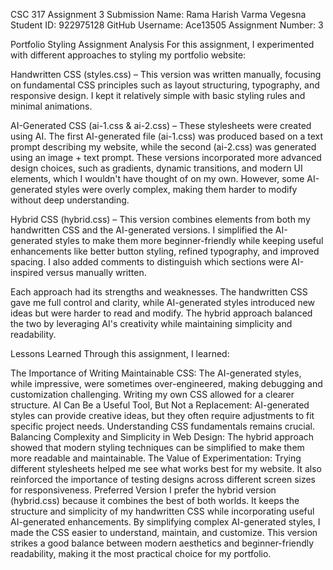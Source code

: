 CSC 317 Assignment 3 Submission
Name: Rama Harish Varma Vegesna
Student ID: 922975128
GitHub Username: Ace13505
Assignment Number: 3

Portfolio Styling Assignment Analysis
For this assignment, I experimented with different approaches to styling my portfolio website:

Handwritten CSS (styles.css) – This version was written manually, focusing on fundamental CSS principles such as layout structuring, typography, and responsive design. I kept it relatively simple with basic styling rules and minimal animations.

AI-Generated CSS (ai-1.css & ai-2.css) – These stylesheets were created using AI. The first AI-generated file (ai-1.css) was produced based on a text prompt describing my website, while the second (ai-2.css) was generated using an image + text prompt. These versions incorporated more advanced design choices, such as gradients, dynamic transitions, and modern UI elements, which I wouldn't have thought of on my own. However, some AI-generated styles were overly complex, making them harder to modify without deep understanding.

Hybrid CSS (hybrid.css) – This version combines elements from both my handwritten CSS and the AI-generated versions. I simplified the AI-generated styles to make them more beginner-friendly while keeping useful enhancements like better button styling, refined typography, and improved spacing. I also added comments to distinguish which sections were AI-inspired versus manually written.

Each approach had its strengths and weaknesses. The handwritten CSS gave me full control and clarity, while AI-generated styles introduced new ideas but were harder to read and modify. The hybrid approach balanced the two by leveraging AI's creativity while maintaining simplicity and readability.

Lessons Learned
Through this assignment, I learned:

The Importance of Writing Maintainable CSS: The AI-generated styles, while impressive, were sometimes over-engineered, making debugging and customization challenging. Writing my own CSS allowed for a clearer structure.
AI Can Be a Useful Tool, But Not a Replacement: AI-generated styles can provide creative ideas, but they often require adjustments to fit specific project needs. Understanding CSS fundamentals remains crucial.
Balancing Complexity and Simplicity in Web Design: The hybrid approach showed that modern styling techniques can be simplified to make them more readable and maintainable.
The Value of Experimentation: Trying different stylesheets helped me see what works best for my website. It also reinforced the importance of testing designs across different screen sizes for responsiveness.
Preferred Version
I prefer the hybrid version (hybrid.css) because it combines the best of both worlds. It keeps the structure and simplicity of my handwritten CSS while incorporating useful AI-generated enhancements. By simplifying complex AI-generated styles, I made the CSS easier to understand, maintain, and customize. This version strikes a good balance between modern aesthetics and beginner-friendly readability, making it the most practical choice for my portfolio.


